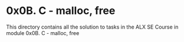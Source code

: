 # 0x0B. C - malloc, free
  This directory contains all the solution to tasks in the ALX SE Course in module 0x0B. C - malloc, free
